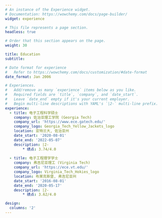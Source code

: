 ```yaml
---
# An instance of the Experience widget.
# Documentation: https://wowchemy.com/docs/page-builder/
widget: experience

# This file represents a page section.
headless: true

# Order that this section appears on the page.
weight: 30

title: Education
subtitle:

# Date format for experience
#   Refer to https://wowchemy.com/docs/customization/#date-format
date_format: Jan 2006

# Experiences.
#   Add/remove as many `experience` items below as you like.
#   Required fields are `title`, `company`, and `date_start`.
#   Leave `date_end` empty if it's your current employer.
#   Begin multi-line descriptions with YAML's `|2-` multi-line prefix.
experience:
  - title: 电子工程科学硕士
    company: 佐治亚理工学院 (Georgia Tech)
    company_url: 'https://www.ece.gatech.edu/'
    company_logo: Georgia_Tech_Yellow_Jackets_logo
    location: 亚特兰大, 佐治亚州
    date_start: '2020-08-01'
    date_end: '2022-05-07'
    description: |2-
        * 绩点: 3.74/4.0
        
  - title: 电子工程理学学士
    company: 弗吉尼亚理工 (Virginia Tech)
    company_url: 'https://ece.vt.edu/'
    company_logo: Virginia_Tech_Hokies_logo
    location: 布莱克斯堡, 弗吉尼亚州
    date_start: '2016-08-01'
    date_end: '2020-05-17'
    description: |2-
        * 绩点: 3.62/4.0

design:
  columns: '2'
---
```

